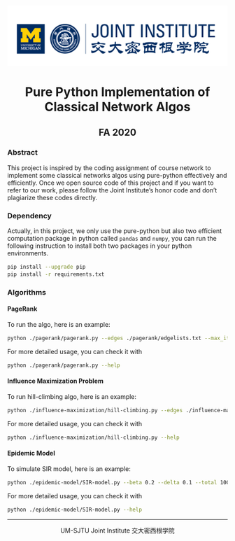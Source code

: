 <div style="text-align:center">
	<img src="images/ji_logo.png" alt="Jilogo" style="zoom:60%;" />
</div> 
<center>
	<h1>
		Pure Python Implementation of Classical Network Algos
	</h1>
</center>
<center>
   <h2>
       FA 2020
    </h2> 
</center>

### Abstract

This project is inspired by the coding assignment of course network to implement some classical networks algos using pure-python effectively and efficiently. Once we open source code of this project and if you want to refer to our work, please follow the Joint Institute’s honor code and don’t plagiarize these codes directly.

### Dependency

Actually, in this project, we only use the pure-python but also two efficient computation package in python called `pandas` and `numpy`, you can run the following instruction to install both two packages in your python environments.

```bash
pip install --upgrade pip
pip install -r requirements.txt
```

### Algorithms

#### PageRank

To run the algo, here is an example:

```bash
python ./pagerank/pagerank.py --edges ./pagerank/edgelists.txt --max_itr 500 --epsilon 0.001 --beta 0.85
```

For more detailed usage, you can check it with

```bash
python ./pagerank/pagerank.py --help
```

#### Influence Maximization Problem

To run hill-climbing algo, here is an example:

```bash
python ./influence-maximization/hill-climbing.py --edges ./influence-maximization/Employee_Movie_Choices.txt
```

For more detailed usage, you can check it with

```bash
python ./influence-maximization/hill-climbing.py --help
```

#### Epidemic Model

To simulate SIR model, here is an example:

```bash
python ./epidemic-model/SIR-model.py --beta 0.2 --delta 0.1 --total 1000 --recovery 0 --infected 1 --path ./
```

For more detailed usage, you can check it with

```bash
python ./epidemic-model/SIR-model.py --help
```

---------------------------------------------------------------

<center>
    UM-SJTU Joint Institute 交大密西根学院
</center>
